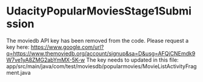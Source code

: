 # UdacityPopularMoviesStage1Submission
The moviedb API key has been removed from the code.
Please request a key here: 
https://www.google.com/url?q=https://www.themoviedb.org/account/signup&sa=D&usg=AFQjCNEmdk9W7ve1yA8ZMG2abYmMX-5K-w
The key needs to updated in this file:
app/src/main/java/com/test/moviesdb/popularmovies/MovieListActivityFragment.java
